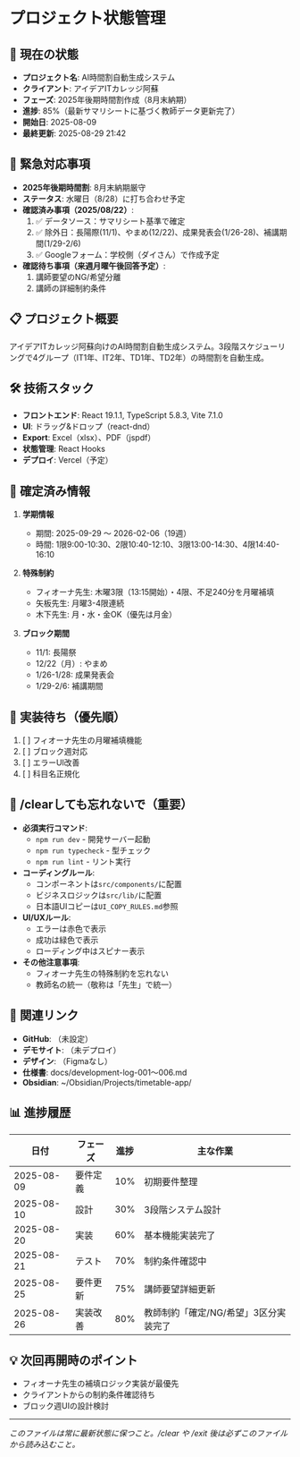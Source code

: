 # プロジェクト状態管理

## 🎯 現在の状態
- **プロジェクト名**: AI時間割自動生成システム
- **クライアント**: アイデアITカレッジ阿蘇
- **フェーズ**: 2025年後期時間割作成（8月末納期）
- **進捗**: 85%（最新サマリシートに基づく教師データ更新完了）
- **開始日**: 2025-08-09
- **最終更新**: 2025-08-29 21:42

## 🚨 緊急対応事項
- **2025年後期時間割**: 8月末納期厳守
- **ステータス**: 水曜日（8/28）に打ち合わせ予定
- **確認済み事項（2025/08/22）**:
  1. ✅ データソース：サマリシート基準で確定
  2. ✅ 除外日：長陽際(11/1)、やまめ(12/22)、成果発表会(1/26-28)、補講期間(1/29-2/6)
  3. ✅ Googleフォーム：学校側（ダイさん）で作成予定
- **確認待ち事項（来週月曜午後回答予定）**:
  1. 講師要望のNG/希望分離
  2. 講師の詳細制約条件

## 📋 プロジェクト概要
アイデアITカレッジ阿蘇向けのAI時間割自動生成システム。3段階スケジューリングで4グループ（IT1年、IT2年、TD1年、TD2年）の時間割を自動生成。

## 🛠️ 技術スタック
- **フロントエンド**: React 19.1.1, TypeScript 5.8.3, Vite 7.1.0
- **UI**: ドラッグ&ドロップ（react-dnd）
- **Export**: Excel（xlsx）、PDF（jspdf）
- **状態管理**: React Hooks
- **デプロイ**: Vercel（予定）

## 📝 確定済み情報
1. **学期情報**
   - 期間: 2025-09-29 〜 2026-02-06（19週）
   - 時間: 1限9:00-10:30、2限10:40-12:10、3限13:00-14:30、4限14:40-16:10

2. **特殊制約**
   - フィオーナ先生: 木曜3限（13:15開始）・4限、不足240分を月曜補填
   - 矢板先生: 月曜3-4限連続
   - 木下先生: 月・水・金OK（優先は月金）

3. **ブロック期間**
   - 11/1: 長陽祭
   - 12/22（月）: やまめ
   - 1/26-1/28: 成果発表会
   - 1/29-2/6: 補講期間

## 🔧 実装待ち（優先順）
1. [ ] フィオーナ先生の月曜補填機能
2. [ ] ブロック週対応
3. [ ] エラーUI改善
4. [ ] 科目名正規化

## 📌 /clearしても忘れないで（重要）
- **必須実行コマンド**:
  - `npm run dev` - 開発サーバー起動
  - `npm run typecheck` - 型チェック
  - `npm run lint` - リント実行
- **コーディングルール**:
  - コンポーネントは`src/components/`に配置
  - ビジネスロジックは`src/lib/`に配置
  - 日本語UIコピーは`UI_COPY_RULES.md`参照
- **UI/UXルール**:
  - エラーは赤色で表示
  - 成功は緑色で表示
  - ローディング中はスピナー表示
- **その他注意事項**:
  - フィオーナ先生の特殊制約を忘れない
  - 教師名の統一（敬称は「先生」で統一）

## 🔗 関連リンク
- **GitHub**: （未設定）
- **デモサイト**: （未デプロイ）
- **デザイン**: （Figmaなし）
- **仕様書**: docs/development-log-001〜006.md
- **Obsidian**: ~/Obsidian/Projects/timetable-app/

## 📊 進捗履歴
| 日付 | フェーズ | 進捗 | 主な作業 |
|------|---------|------|----------|
| 2025-08-09 | 要件定義 | 10% | 初期要件整理 |
| 2025-08-10 | 設計 | 30% | 3段階システム設計 |
| 2025-08-20 | 実装 | 60% | 基本機能実装完了 |
| 2025-08-21 | テスト | 70% | 制約条件確認中 |
| 2025-08-25 | 要件更新 | 75% | 講師要望詳細更新 |
| 2025-08-26 | 実装改善 | 80% | 教師制約「確定/NG/希望」3区分実装完了 |

## 💡 次回再開時のポイント
- フィオーナ先生の補填ロジック実装が最優先
- クライアントからの制約条件確認待ち
- ブロック週UIの設計検討

---
*このファイルは常に最新状態に保つこと。/clear や /exit 後は必ずこのファイルから読み込むこと。*